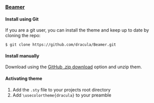 ### [Beamer](http://link-to-x.com)

#### Install using Git

If you are a git user, you can install the theme and keep up to date by cloning the repo:

    $ git clone https://github.com/dracula/Beamer.git

#### Install manually

Download using the [GitHub .zip download](https://github.com/dracula/Beamer/archive/master.zip) option and unzip them.

#### Activating theme


1. Add the `.sty` file to your projects root directory 
2. Add `\usecolortheme{dracula}` to your preamble